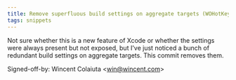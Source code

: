 ```yaml
---
title: Remove superfluous build settings on aggregate targets (WOHotKey, b0678b9)
tags: snippets
---
```


Not sure whether this is a new feature of Xcode or whether the settings were always present but not exposed, but I've just noticed a bunch of redundant build settings on aggregate targets. This commit removes them.

Signed-off-by: Wincent Colaiuta &lt;win@wincent.com&gt;
